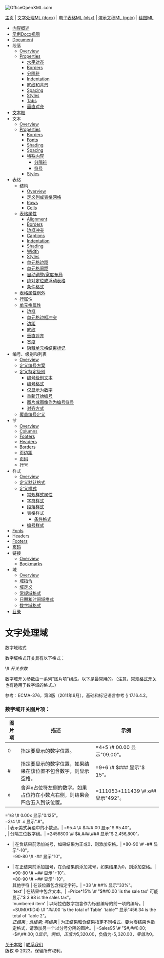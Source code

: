 ![OfficeOpenXML.com](images/banner1.png)

[主页](index.md) | [文字处理ML (docx)](anatomyofOOXML.md) | [电子表格ML (xlsx)](anatomyofOOXML-xlsx.md) | [演示文稿ML (pptx)](anatomyofOOXML-pptx.md) | [绘图ML](drwOverview.md)

- [内容概述](WPcontentOverview.md)
- [示例Docx视图](WPsampleDoc.md)
- [Document](WPdocument.md)
- 段落
  - [Overview](WPparagraph.md)
  - [Properties](WPparagraphProperties.md)
    - [水平对齐](WPalignment.md)
    - [Borders](WPborders.md)
    - [分隔符](WPtextSpecialContent-break.md)
    - [Indentation](WPindentation.md)
    - [底纹和背景](WPshading.md)
    - [Spacing](WPspacing.md)
    - [Styles](WPstyleParStyles.md)
    - [Tabs](WPtab.md)
    - [垂直对齐](WPborders.md)
- [文本框](WPparagraph-textFrames.md)
- 文本
  - [Overview](WPtext.md)
  - [Properties](WPtextFormatting.md)
    - [Borders](WPtextBorders.md)
    - [Fonts](WPtextFonts.md)
    - [Shading](WPtextShading.md)
    - [Spacing](WPtextSpacing.md)
    - [特殊内容](WPtextSpecialContent.md)
      - [分隔符](WPtextSpecialContent-break.md)
      - [符号](WPtextSpecialContent-symbol.md)
    - [Styles](WPstyleCharStyles.md)
- 表格
  - 结构
    - [Overview](WPtable.md)
    - [定义列或表格网格](WPtableGrid.md)
    - [Rows](WPtableRow.md)
    - [Cells](WPtableCell.md)
  - [表格属性](WPtableProperties.md)
    - [Alignment](WPtableAlignment.md)
    - [Borders](WPtableBorders.md)
    - [边框冲突](WPtableCellBorderConflicts.md)
    - [Captions](WPtableCaption.md)
    - [Indentation](WPtableIndent.md)
    - [Shading](WPtableShading.md)
    - [Width](WPtableWidth.md)
    - [Styles](WPstyleTableStyles.md)
    - [单元格边距](WPtableCellMargins.md)
    - [单元格间距](WPtableCellSpacing.md)
    - [自动调整/宽度布局](WPtableLayout.md)
    - [绝对定位或浮动表格](WPfloatingTables.md)
    - [条件格式](WPtblLook.md)
  - [表格属性例外](WPtablePropertyExceptions.md)
  - [行属性](WPtableRowProperties.md)
  - [单元格属性](WPtableCellProperties.md)
    - [边框](WPtableCellProperties-Borders.md)
    - [单元格边框冲突](WPtableCellBorderConflicts.md)
    - [边距](WPtableCellProperties-Margins.md)
    - [底纹](WPtableCellProperties-Shading.md)
    - [垂直对齐](WPtableCellProperties-verticalAlignment.md)
    - [宽度](WPtableCellProperties-Width.md)
    - [隐藏单元格结束标记](WPhideMark.md)
- 编号、级别和列表
  - [Overview](WPnumbering.md)
  - [定义编号方案](WPnumberingAbstractNum.md)
  - [定义特定级别](WPnumberingLvl.md)
    - [编号级别文本](WPnumberingLevelText.md)
    - [编号格式](WPnumbering-numFmt.md)
    - [仅显示为数字](WPnumbering-isLgl.md)
    - [重新开始编号](WPnumbering-restart.md)
    - [图片或图像作为编号符号](WPnumbering-imagesAsSymbol.md)
    - [对齐方式](WPnumbering-lvlJc.md)
  - [覆盖编号定义](WPnumberingOverride.md)
- 节
  - [Overview](WPsection.md)
  - [Columns](WPsectionCols.md)
  - [Footers](WPsectionFooterReference.md)
  - [Headers](WPsectionHeaderReference.md)
  - [Borders](WPsectionBorders.md)
  - [页边距](WPsectionPgMar.md)
  - [页码](WPSectionPgNumType.md)
  - [行号](WPsectionLineNumbering.md)
- 样式
  - [Overview](WPstyles.md)
  - [定义默认格式](WPstyleDefaults.md)
  - [定义样式](WPstyle.md)
    - [常规样式属性](WPstyleGenProps.md)
    - [字符样式](WPstyleCharStyles.md)
    - [段落样式](WPstyleParStyles.md)
    - [表格样式](WPstyleTableStyles.md)
      - [条件格式](WPstyleTableStylesCond.md)
    - [编号样式](WPstyleNumStyles.md)
- [Fonts](WPfonts.md)
- [Headers](WPheaders.md)
- [Footers](WPfooters.md)
- [页码](WPSectionPgNumType.md)
- 链接
  - [Overview](WPhyperlink.md)
  - [Bookmarks](WPbookmark.md)
- 域
  - [Overview](WPfields.md)
  - [域指令](WPfieldInstructions.md)
  - [域定义](WPfieldDefinitions.md)
  - [常规域格式](WPgeneralFieldSwitches.md)
  - [日期和时间域格式](WPdateTimeFieldSwitches.md)
  - [数字域格式](WPnumericFieldSwitches.md)
- [目录](WPtableOfContents.md)

# 文字处理域

数字域格式

数字域格式开关具有以下格式：

\\# _开关参数_

数字域开关参数由一系列"图片项"组成。以下是最常用的。（注意，[常规格式开关](WPgeneralFieldSwitches.md)也有适用于数字域的格式。）

参考：ECMA-376，第3版（2011年6月），基础和标记语言参考 § 17.16.4.2。

### 数字域开关图片项：

| 图片项 | 描述                                                                      | 示例                               |
| ------ | ------------------------------------------------------------------------- | ---------------------------------- |
| 0      | 指定要显示的数字位置。                                                    | =4+5 \\# 00.00 显示"09.00"。       |
| #      | 指定要显示的数字位置，如果结果在该位置不包含数字，则显示空格。            | =9+6 \\# $###  显示"$ 15"。        |
| x      | 舍弃x占位符左侧的数字。如果占位符在小数点右侧，则结果会四舍五入到该位置。 | =111053+111439 \\# x## 显示"492"。 |

=1/8 \\# 0.00x 显示"0.125"。  
=3/4 \\# .x 显示".8"。  
. | 表示美式英语中的小数点。| =95.4 \\# $###.00  显示"$ 95.40"。  
, | 分隔三位数字组。| =2456800 \\# $#,###,###  显示"$ 2,456,800"。

- | 在负结果前添加减号，如果结果为正或0，则添加空格。| =80-90 \\# -## 显示"-10"。  
  =90-80 \\# -## 显示"10"。

* | 在正结果前添加加号，在负结果前添加减号，如果结果为0，则添加空格。| =90-80 \\# +## 显示"+10"。  
  =80-90 \\# +## 显示"-10"。  
  其他字符 | 在该位置包含指定字符。| =33 \\# ##% 显示"33%"。  
  'text' | 在结果中包含文本。| =Price\*15% \\# "$##0.00 'is the sale tax' 可能显示"$ 3.98 is the sales tax"。  
  'numbered item' | 以阿拉伯数字包含作为标题编号的前一项的编号。| =SUM(A1:D4) \\# "##.00 'is the total of Table' 'table'" 显示"456.34 is the total of Table 2"。  
  _正结果_ ; _负结果; 零结果_ | 为正结果和负结果指定不同格式。要为零结果也指定格式，请添加另一个以分号分隔的图片。| =Sales95 \\# "$#,##0.00; -$#,##.00; $0 显示，例如，正值为$5,320.00，负值为-$5,320.00，零值为$0。

[关于本站](aboutThisSite.md) | [联系我们](contactUs.md)  
版权 © 2023。保留所有权利。
